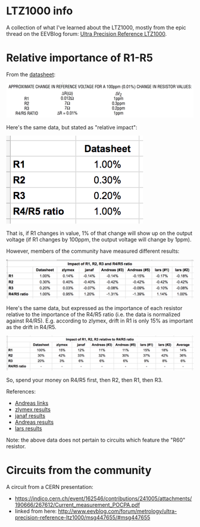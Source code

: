 # LTZ1000 info

A collection of what I've learned about the LTZ1000, mostly from the epic thread on the EEVBlog forum: [Ultra Precision Reference LTZ1000](http://www.eevblog.com/forum/metrology/ultra-precision-reference-ltz1000/).

# Relative importance of R1-R5

From the [datasheet](/media/LTZ1000.pdf):

![](/media/datasheet-resistors-impact.png)

Here's the same data, but stated as "relative impact":

![](/media/resistors-table-1.png)

That is, if R1 changes in value, 1% of that change will show up on the output voltage (if R1 changes by 100ppm, the output voltage will change by 1ppm).

However, members of the community have measured different results:

![](/media/resistors-table-2.png)

Here's the same data, but expressed as the importance of each resistor relative to the importance of the R4/R5 ratio (i.e. the data is normalized against R4/R5).  E.g. according to zlymex, drift in R1 is only 15% as important as the drift in R4/R5.

![](/media/resistors-table-3.png)

So, spend your money on R4/R5 first, then R2, then R1, then R3.

References:
- [Andreas links](https://www.eevblog.com/forum/metrology/resistor-set-for-ltz1000-positive-standard-7v-circuit/)
- [zlymex results](https://www.febo.com/pipermail/volt-nuts/2011-October/001299.html)
- [janaf results](https://www.eevblog.com/forum/metrology/ultra-precision-reference-ltz1000/msg439908/#msg439908)
- [Andreas results](https://www.eevblog.com/forum/metrology/ultra-precision-reference-ltz1000/msg833226/#msg833226)
- [lars results](https://www.eevblog.com/forum/metrology/ultra-precision-reference-ltz1000/msg656529/#msg656529)

Note: the above data does not pertain to circuits which feature the "R60" resistor.

# Circuits from the community

A circuit from a CERN presentation:
- https://indico.cern.ch/event/162546/contributions/241005/attachments/190666/267612/Current_measurement_POCPA.pdf
- linked from here: http://www.eevblog.com/forum/metrology/ultra-precision-reference-ltz1000/msg447655/#msg447655

